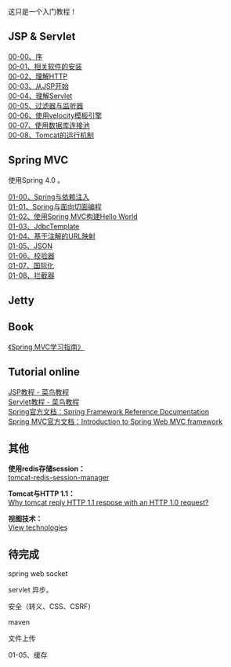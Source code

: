 这只是一个入门教程！

## JSP & Servlet

[00-00、序](./00-00.md)  
[00-01、相关软件的安装](./00-01.md)  
[00-02、理解HTTP](./00-02.md)  
[00-03、从JSP开始](./00-03.md)  
[00-04、理解Servlet](./00-04.md)  
[00-05、过滤器与监听器](./00-05.md)  
[00-06、使用velocity模板引擎](./00-06.md)  
[00-07、使用数据库连接池](./00-07.md)  
[00-08、Tomcat的运行机制](./00-08.md)  

## Spring MVC

使用Spring 4.0 。  

[01-00、Spring与依赖注入](./01-00.md)  
[01-01、Spring与面向切面编程](./01-01.md)  
[01-02、使用Spring MVC构建Hello World](./01-02.md)  
[01-03、JdbcTemplate](./01-03.md)  
[01-04、基于注解的URL映射](./01-04.md)  
[01-05、JSON](./01-05.md)  
[01-06、校验器](./01-06.md)  
[01-07、国际化](./01-07.md)  
[01-08、拦截器](./01-08.md)  


## Jetty


## Book
[《Spring MVC学习指南》](http://book.douban.com/subject/26411275/)  

## Tutorial online

[JSP教程 - 菜鸟教程](http://www.runoob.com/jsp/jsp-tutorial.html)  
[Servlet教程 - 菜鸟教程](http://www.runoob.com/servlet/servlet-tutorial.html)  
[Spring官方文档：Spring Framework Reference Documentation](http://docs.spring.io/spring/docs/3.0.x/spring-framework-reference/html/index.html)  
[Spring MVC官方文档：Introduction to Spring Web MVC framework](http://docs.spring.io/spring/docs/3.0.x/spring-framework-reference/html/mvc.html)  

## 其他

**使用redis存储session：**  
[tomcat-redis-session-manager](https://github.com/jcoleman/tomcat-redis-session-manager)  

**Tomcat与HTTP 1.1：**  
[Why tomcat reply HTTP 1.1 respose with an HTTP 1.0 request?](http://stackoverflow.com/questions/19461312/why-tomcat-reply-http-1-1-respose-with-an-http-1-0-request)  

**视图技术：**  
[View technologies](http://docs.spring.io/spring/docs/3.0.x/spring-framework-reference/html/view.html)  



## 待完成


spring web socket

servlet 异步。

安全（转义、CSS、CSRF）

maven

文件上传  

01-05、缓存
